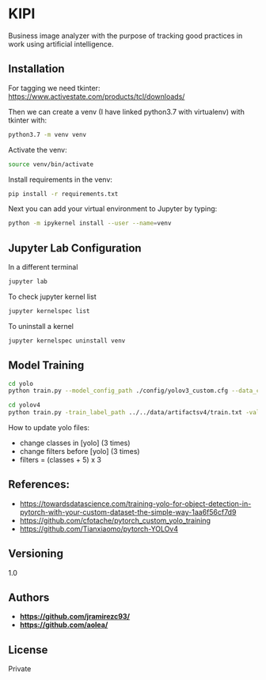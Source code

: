 # KIPI

Business image analyzer with the purpose of tracking good practices in work using artificial intelligence.


## Installation

For tagging we need tkinter: https://www.activestate.com/products/tcl/downloads/

Then we can create a venv (I have linked python3.7 with virtualenv) with tkinter with:

```bash
python3.7 -m venv venv
```

Activate the venv:

```bash
source venv/bin/activate
```

Install requirements in the venv:

```bash
pip install -r requirements.txt
```

Next you can add your virtual environment to Jupyter by typing:

```bash
python -m ipykernel install --user --name=venv
```

## Jupyter Lab Configuration

In a different terminal

```bash
jupyter lab
```
To check jupyter kernel list

```bash
jupyter kernelspec list
```

To uninstall a kernel
```bash
jupyter kernelspec uninstall venv
```

## Model Training

```bash
cd yolo
python train.py --model_config_path ./config/yolov3_custom.cfg --data_config_path ./config/coco_custom.data --class_path ./config/coco_custom.names
```

```bash
cd yolov4
python train.py -train_label_path ../../data/artifactsv4/train.txt -val_label_path ../../data/artifactsv4/val.txt -dir /Users/jrc/Desktop/Jorge/Otros/Coding/Kipi/kipi/worker/yolov4 -classes 2 -pretrained ./cfg/yolov4.conv.137.pth
```

How to update yolo files:

* change classes in [yolo] (3 times)
* change filters before [yolo] (3 times)
* filters = (classes + 5) x 3

## References:

* https://towardsdatascience.com/training-yolo-for-object-detection-in-pytorch-with-your-custom-dataset-the-simple-way-1aa6f56cf7d9
* https://github.com/cfotache/pytorch_custom_yolo_training
* https://github.com/Tianxiaomo/pytorch-YOLOv4


## Versioning

1.0

## Authors

- **https://github.com/jramirezc93/**
- **https://github.com/aolea/**

## License

Private